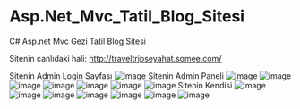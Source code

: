 # Asp.Net_Mvc_Tatil_Blog_Sitesi
C# Asp.net Mvc Gezi Tatil Blog Sitesi

Sitenin canlıdaki hali: http://traveltripseyahat.somee.com/

Sitenin Admin Login Sayfası
![image](https://github.com/illkkeerr/Asp.Net_Mvc_Tatil_Blog_Sitesi/assets/129404140/80029d8a-a033-4a3f-906a-5c95f1c214d7)
Sitenin Admin Paneli
![image](https://github.com/illkkeerr/Asp.Net_Mvc_Tatil_Blog_Sitesi/assets/129404140/9d1b328a-c064-4dc6-8db0-693a66e2d6c3)
![image](https://github.com/illkkeerr/Asp.Net_Mvc_Tatil_Blog_Sitesi/assets/129404140/4837c091-31ac-41a6-9b4e-6a9c9f8d4da1)
![image](https://github.com/illkkeerr/Asp.Net_Mvc_Tatil_Blog_Sitesi/assets/129404140/b6e5bb2e-3540-41e0-ab2d-1041afeb3798)
![image](https://github.com/illkkeerr/Asp.Net_Mvc_Tatil_Blog_Sitesi/assets/129404140/dea4c85a-1a77-4300-b499-714577d9072b)
![image](https://github.com/illkkeerr/Asp.Net_Mvc_Tatil_Blog_Sitesi/assets/129404140/274e490f-07c2-4b87-9f14-803619700936)
![image](https://github.com/illkkeerr/Asp.Net_Mvc_Tatil_Blog_Sitesi/assets/129404140/359d4b56-5504-4f4c-a953-9fab6b6e69b0)
![image](https://github.com/illkkeerr/Asp.Net_Mvc_Tatil_Blog_Sitesi/assets/129404140/ef0c6dab-e55b-4195-b72a-df3d1b7e4646)
Sitenin Kendisi
![image](https://github.com/illkkeerr/Asp.Net_Mvc_Tatil_Blog_Sitesi/assets/129404140/cfdd729c-87c7-4791-9f95-2f97bc827765)
![image](https://github.com/illkkeerr/Asp.Net_Mvc_Tatil_Blog_Sitesi/assets/129404140/43d40345-708e-424f-ba88-ca394a1e1154)
![image](https://github.com/illkkeerr/Asp.Net_Mvc_Tatil_Blog_Sitesi/assets/129404140/e5479ebb-a481-4296-8aa0-6c1dfd524cb9)
![image](https://github.com/illkkeerr/Asp.Net_Mvc_Tatil_Blog_Sitesi/assets/129404140/57541055-f5b2-41f9-a148-575a06e9eec8)
![image](https://github.com/illkkeerr/Asp.Net_Mvc_Tatil_Blog_Sitesi/assets/129404140/1bdc8b6a-02db-42c3-a1b4-0b26b815959e)
![image](https://github.com/illkkeerr/Asp.Net_Mvc_Tatil_Blog_Sitesi/assets/129404140/a3cc5336-4609-46ff-ab8e-71944b9d2f17)
![image](https://github.com/illkkeerr/Asp.Net_Mvc_Tatil_Blog_Sitesi/assets/129404140/680758ba-14d5-44ae-be1c-714cd6b35d78)





